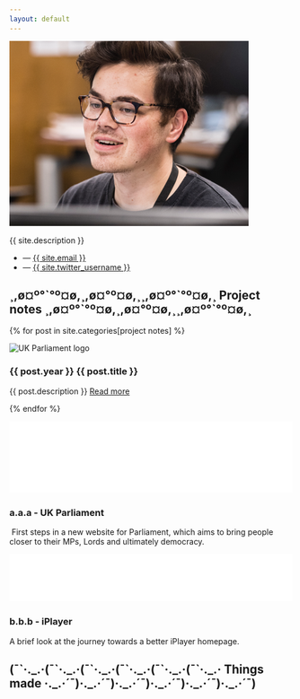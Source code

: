```yaml
---
layout: default
---
```



<section class="bio">
  <img alt="Victor Hwang Portrait" src="assets/victorPortrait.png">
  <div class="bio1"><p>{{ site.description }}</p></div>
  <ul class="sociallinks"><li>— <a target="_blank" href="#">{{ site.email }}</a> </li><li>— <a target="_blank" href="#">{{ site.twitter_username }}</a></li></ul>
</section>

<div class="sectiontitle"><h2><span class="decorativetext" aria-hidden="true">¸,ø¤º°`°º¤ø,¸,ø¤°º¤ø,¸¸,ø¤º°`°º¤ø,¸ </span>Project notes<span class="decorativetext" aria-hidden="true"> ¸,ø¤º°`°º¤ø,¸,ø¤°º¤ø,¸¸,ø¤º°`°º¤ø,¸</span></h2></div>
<section class="projects">

  {% for post in site.categories[project notes] %}

  <div class="projectitem">
    <div style="background-color:#{{ post.colour }}" class="project logo parliament"><img alt="UK Parliament logo" src="assets/{{ post.image }}"></div>
    <div class="descriptivetext"><h3>{{ post.year }} {{ post.title }}</h3><p>{{ post.description }}
      <a href="{{ post.url }}">Read more</a>
    </p></div>
  </div>

  {% endfor %}

  <div class="projectitem">
    <div class="project logo parliament"><img alt="UK Parliament logo" src="assets/parliamentlogo.svg"></div>
    <div class="descriptivetext"><h3>a.a.a - UK Parliament</h3><p> First steps in a new website for Parliament, which aims to bring people closer to their MPs, Lords and ultimately democracy.
    </p></div>
  </div>

  <div class="projectitem">
  <div class="project logo iplayer"><img alt="UK Parliament logo" src="assets/iplayerlogo.svg"></div>
  <div class="descriptivetext"><h3>b.b.b - iPlayer</h3><p>A brief look at the journey towards a better iPlayer homepage.
  </p></div>
</div>
</section>

<div class="sectiontitle"><h2><span class="decorativetext" aria-hidden="true">(¯`·._.·(¯`·._.·(¯`·._.·(¯`·._.·(¯`·._.·(¯`·._.· </span>Things made<span class="decorativetext" aria-hidden="true"> ·._.·´¯)·._.·´¯)·._.·´¯)·._.·´¯)·._.·´¯)·._.·´¯)  </span></h2></div>
<section class="projects">

</section>

